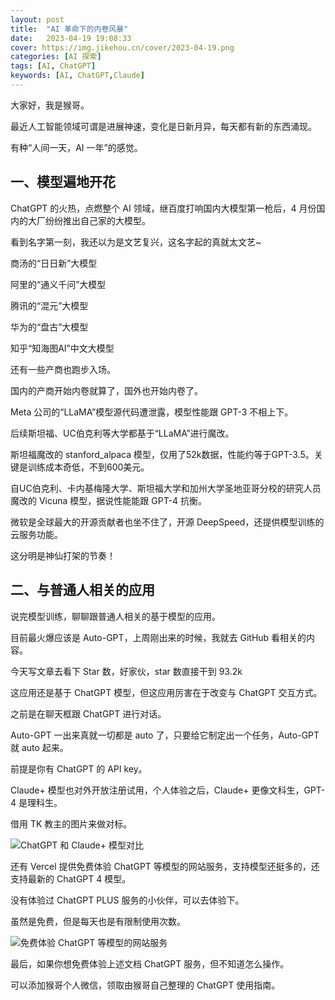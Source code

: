 ```yaml
---
layout: post
title:  "AI 革命下的内卷风暴"
date:   2023-04-19 19:08:33
cover: https://img.jikehou.cn/cover/2023-04-19.png
categories: [AI 探索]
tags: [AI, ChatGPT]
keywords: [AI, ChatGPT,Claude]
---
```


大家好，我是猴哥。

最近人工智能领域可谓是进展神速，变化是日新月异，每天都有新的东西涌现。

有种“人间一天，AI 一年”的感觉。

## 一、模型遍地开花

ChatGPT 的火热，点燃整个 AI 领域，继百度打响国内大模型第一枪后，4 月份国内的大厂纷纷推出自己家的大模型。

看到名字第一刻，我还以为是文艺复兴，这名字起的真就太文艺~

商汤的“日日新”大模型

阿里的“通义千问”大模型

腾讯的“混元”大模型

华为的“盘古”大模型

知乎“知海图AI”中文大模型

还有一些产商也跑步入场。

国内的产商开始内卷就算了，国外也开始内卷了。

Meta 公司的“LLaMA”模型源代码遭泄露，模型性能跟 GPT-3 不相上下。

后续斯坦福、UC伯克利等大学都基于“LLaMA”进行魔改。

斯坦福魔改的 stanford_alpaca 模型，仅用了52k数据，性能约等于GPT-3.5。关键是训练成本奇低，不到600美元。

自UC伯克利、卡内基梅隆大学、斯坦福大学和加州大学圣地亚哥分校的研究人员魔改的 Vicuna 模型，据说性能能跟 GPT-4 抗衡。

微软是全球最大的开源贡献者也坐不住了，开源 DeepSpeed，还提供模型训练的云服务功能。

这分明是神仙打架的节奏！


## 二、与普通人相关的应用

说完模型训练，聊聊跟普通人相关的基于模型的应用。

目前最火爆应该是 Auto-GPT，上周刚出来的时候，我就去 GitHub 看相关的内容。

今天写文章去看下 Star 数，好家伙，star 数直接干到 93.2k

这应用还是基于 ChatGPT 模型，但这应用厉害在于改变与 ChatGPT 交互方式。

之前是在聊天框跟 ChatGPT 进行对话。

Auto-GPT 一出来真就一切都是 auto 了，只要给它制定出一个任务，Auto-GPT 就 auto 起来。

前提是你有 ChatGPT 的 API key。


Claude+ 模型也对外开放注册试用，个人体验之后，Claude+ 更像文科生，GPT-4 是理科生。

借用 TK 教主的图片来做对标。

![ChatGPT 和 Claude+ 模型对比](https://img.jikehou.cn/img/20230419_1.jpg)

还有 Vercel 提供免费体验 ChatGPT 等模型的网站服务，支持模型还挺多的，还支持最新的 ChatGPT 4 模型。

没有体验过 ChatGPT  PLUS 服务的小伙伴，可以去体验下。

虽然是免费，但是每天也是有限制使用次数。

![免费体验 ChatGPT 等模型的网站服务](https://img.jikehou.cn/img/20230419_2.png)

最后，如果你想免费体验上述文档 ChatGPT 服务，但不知道怎么操作。

可以添加猴哥个人微信，领取由猴哥自己整理的 ChatGPT 使用指南。